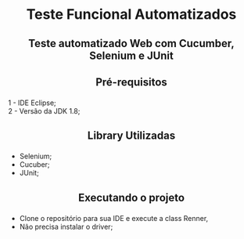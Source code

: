 <h1 align = "center">
  Teste Funcional Automatizados
</h1>

<h2 align = "center">
<p > Teste automatizado Web com Cucumber, Selenium e JUnit</p>
</h2>
  
<h2 align = "center">
  <p> Pré-requisitos</p>
</h2>
1 - IDE Eclipse;<br>
2 - Versão da JDK 1.8;<br>
<p>
<h2 align = "center">  
  <p>Library Utilizadas</p>
</h2>

* Selenium;<br>
* Cucuber;<br>
* JUnit;
<h2 align = "center">  
  <p>Executando o projeto</p>
</h2>

* Clone o repositório para sua IDE e execute a class Renner,
* Não precisa instalar o driver;
